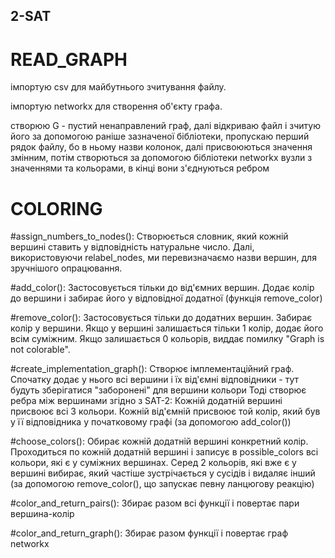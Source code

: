 ## 2-SAT

# READ_GRAPH
імпортую csv для майбутнього зчитування файлу.

імпортую networkx для створення об'єкту графа.

створюю G - пустий ненаправлений граф, далі відкриваю файл і зчитую його за допомогою раніше зазначеної бібліотеки, пропускаю перший рядок файлу, бо в ньому назви колонок, далі присвоюються значення змінним, потім створються за допомогою бібліотеки networkx вузли з значеннями та кольорами, в кінці вони з'єднуються ребром

# COLORING
#assign_numbers_to_nodes():
Створюється словник, який кожній вершині ставить у відповідність натуральне число. Далі, використовуючи relabel_nodes, ми перевизначаємо назви вершин, для зручнішого опрацювання.

#add_color():
Застосовується тільки до від'ємних вершин.
Додає колір до вершини і забирає його у відповідної додатної (функція remove_color)

#remove_color():
Застосовується тільки до додатних вершин. Забирає колір у вершини. 
Якщо у вершині залишається тільки 1 колір, додає його всім суміжним. 
Якщо залишається 0 кольорів, виддає помилку "Graph is not colorable".

#create_implementation_graph():
Створює імплементаційний граф. 
Спочатку додає у нього всі вершини і їх від'ємні відповідники - тут будуть зберігатися "заборонені" для вершини кольори
Тоді створює ребра між вершинами згідно з SAT-2:
Кожній додатній вершині присвоює всі 3 кольори.
Кожній від'ємній присвоює той колір, який був у її відповідника у початковому графі (за допомогою add_color())

#choose_colors():
Обирає кожній додатній вершині конкретний колір.
Проходиться по кожній додатній вершині і записує в possible_colors всі кольори, які є у суміжних вершинах.
Серед 2 кольорів, які вже є у вершині вибирає, який частіше зустрічається у сусідів і видаляє інший (за допомогою remove_color(), що запускає певну ланцюгову реакцію)

#color_and_return_pairs():
Збирає разом всі функції і повертає пари вершина-колір

#color_and_return_graph():
Збирає разом функції і повертає граф networkx
